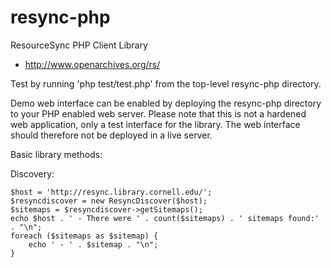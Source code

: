 resync-php
==========

ResourceSync PHP Client Library
 - http://www.openarchives.org/rs/

Test by running 'php test/test.php' from the top-level resync-php directory.

Demo web interface can be enabled by deploying the resync-php directory to your PHP enabled web server.  Please note
that this is not a hardened web application, only a test interface for the library.  The web interface should therefore
not be deployed in a live server.

Basic library methods:

 Discovery:
 ```
 $host = 'http://resync.library.cornell.edu/';
 $resyncdiscover = new ResyncDiscover($host);
 $sitemaps = $resyncdiscover->getSitemaps();
 echo $host . ' - There were ' . count($sitemaps) . ' sitemaps found:' . "\n";
 foreach ($sitemaps as $sitemap) {
     echo ' - ' . $sitemap . "\n";
 }
 ```